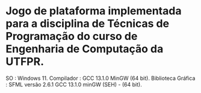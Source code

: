 ﻿# Jogo de plataforma implementada para a disciplina de Técnicas de Programação do curso de Engenharia de Computação da UTFPR. 
SO : Windows 11.
Compilador : GCC 13.1.0 MinGW (64 bit).
Biblioteca Gráfica : SFML versão 2.6.1 GCC 13.1.0 minGW (SEH) - (64 bit).
